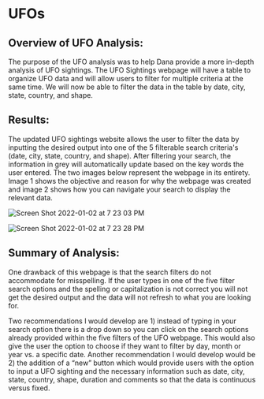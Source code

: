 # UFOs

## Overview of UFO Analysis: 

The purpose of the UFO analysis was to help Dana provide a more in-depth analysis of UFO sightings. The UFO Sightings webpage will have a table to organize UFO data and will allow users to filter for multiple criteria at the same time. We will now be able to filter the data in the table by date, city, state, country, and shape. 

## Results:

The updated UFO sightings website allows the user to filter the data by inputting the desired output into one of the 5 filterable search criteria's (date, city, state, country, and shape). After filtering your search, the information in grey will automatically update based on the key words the user entered. The two images below represent the webpage in its entirety. Image 1 shows the objective and reason for why the webpage was created and image 2 shows how you can navigate your search to display the relevant data. 

![Screen Shot 2022-01-02 at 7 23 03 PM](https://user-images.githubusercontent.com/91925639/147893164-32efbaf1-0613-423e-a83f-f5f0ca75cb62.png)

![Screen Shot 2022-01-02 at 7 23 28 PM](https://user-images.githubusercontent.com/91925639/147893172-4aa0ff8c-d081-413c-8abe-1af5c16abb56.png)

## Summary of Analysis:

One drawback of this webpage is that the search filters do not accommodate for misspelling. If the user types in one of the five filter search options and the spelling or capitalization is not correct you will not get the desired output and the data will not refresh to what you are looking for. 

Two recommendations I would develop are 1) instead of typing in your search option there is a drop down so you can click on the search options already provided within the five filters of the UFO webpage. This would also give the user the option to choose if they want to filter by day, month or year vs. a specific date. Another recommendation I would develop would be 2) the addition of a “new” button which would provide users with the option to input a UFO sighting and the necessary information such as date, city, state, country, shape, duration and comments so that the data is continuous versus fixed. 
